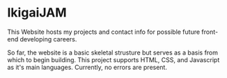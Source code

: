 # IkigaiJAM
This Website hosts my projects and contact info for possible future front-end developing careers.

So far, the website is a basic skeletal strusture but serves as a basis from which to begin building.
This project supports HTML, CSS, and Javascript as it's main languages. Currently, no errors are present.
